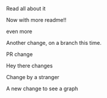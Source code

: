 Read all about it

Now with more readme!!

even more

Another change, on a branch this time.

PR change

Hey there changes

Change by a stranger

A new change to see a graph
